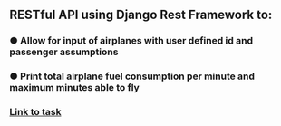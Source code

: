 ## RESTful API using Django Rest Framework to: 
### ● Allow for input of airplanes with user defined id and passenger assumptions 
### ● Print total airplane fuel consumption per minute and maximum minutes able to fly

### [Link to task](https://docs.google.com/document/d/1-4cJrqyZeaINL4FDkxF5ABQjtLwa743h3IGes0lsepg/)